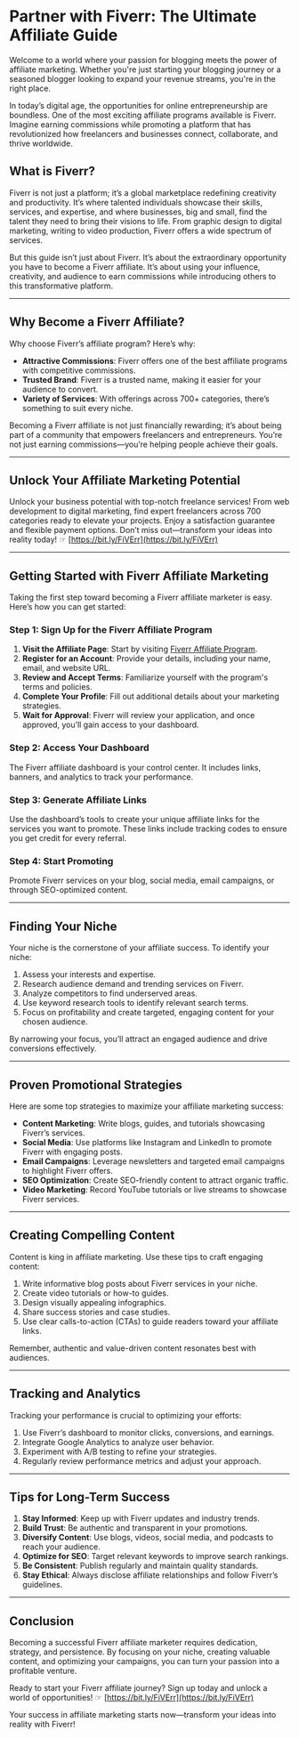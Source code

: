 # Partner with Fiverr: The Ultimate Affiliate Guide

Welcome to a world where your passion for blogging meets the power of affiliate marketing. Whether you're just starting your blogging journey or a seasoned blogger looking to expand your revenue streams, you're in the right place.

In today’s digital age, the opportunities for online entrepreneurship are boundless. One of the most exciting affiliate programs available is Fiverr. Imagine earning commissions while promoting a platform that has revolutionized how freelancers and businesses connect, collaborate, and thrive worldwide.

## What is Fiverr?

Fiverr is not just a platform; it’s a global marketplace redefining creativity and productivity. It’s where talented individuals showcase their skills, services, and expertise, and where businesses, big and small, find the talent they need to bring their visions to life. From graphic design to digital marketing, writing to video production, Fiverr offers a wide spectrum of services.

But this guide isn’t just about Fiverr. It’s about the extraordinary opportunity you have to become a Fiverr affiliate. It’s about using your influence, creativity, and audience to earn commissions while introducing others to this transformative platform.

---

## Why Become a Fiverr Affiliate?

Why choose Fiverr’s affiliate program? Here’s why:

- **Attractive Commissions**: Fiverr offers one of the best affiliate programs with competitive commissions.
- **Trusted Brand**: Fiverr is a trusted name, making it easier for your audience to convert.
- **Variety of Services**: With offerings across 700+ categories, there’s something to suit every niche.

Becoming a Fiverr affiliate is not just financially rewarding; it’s about being part of a community that empowers freelancers and entrepreneurs. You’re not just earning commissions—you’re helping people achieve their goals.

---

## Unlock Your Affiliate Marketing Potential

Unlock your business potential with top-notch freelance services! From web development to digital marketing, find expert freelancers across 700 categories ready to elevate your projects. Enjoy a satisfaction guarantee and flexible payment options. Don’t miss out—transform your ideas into reality today! ☞ [https://bit.ly/FiVErr](https://bit.ly/FiVErr)

---

## Getting Started with Fiverr Affiliate Marketing

Taking the first step toward becoming a Fiverr affiliate marketer is easy. Here’s how you can get started:

### Step 1: Sign Up for the Fiverr Affiliate Program
1. **Visit the Affiliate Page**: Start by visiting [Fiverr Affiliate Program](https://bit.ly/FiVErr).
2. **Register for an Account**: Provide your details, including your name, email, and website URL.
3. **Review and Accept Terms**: Familiarize yourself with the program's terms and policies.
4. **Complete Your Profile**: Fill out additional details about your marketing strategies.
5. **Wait for Approval**: Fiverr will review your application, and once approved, you’ll gain access to your dashboard.

### Step 2: Access Your Dashboard
The Fiverr affiliate dashboard is your control center. It includes links, banners, and analytics to track your performance.

### Step 3: Generate Affiliate Links
Use the dashboard’s tools to create your unique affiliate links for the services you want to promote. These links include tracking codes to ensure you get credit for every referral.

### Step 4: Start Promoting
Promote Fiverr services on your blog, social media, email campaigns, or through SEO-optimized content.

---

## Finding Your Niche

Your niche is the cornerstone of your affiliate success. To identify your niche:
1. Assess your interests and expertise.
2. Research audience demand and trending services on Fiverr.
3. Analyze competitors to find underserved areas.
4. Use keyword research tools to identify relevant search terms.
5. Focus on profitability and create targeted, engaging content for your chosen audience.

By narrowing your focus, you’ll attract an engaged audience and drive conversions effectively.

---

## Proven Promotional Strategies

Here are some top strategies to maximize your affiliate marketing success:

- **Content Marketing**: Write blogs, guides, and tutorials showcasing Fiverr’s services.
- **Social Media**: Use platforms like Instagram and LinkedIn to promote Fiverr with engaging posts.
- **Email Campaigns**: Leverage newsletters and targeted email campaigns to highlight Fiverr offers.
- **SEO Optimization**: Create SEO-friendly content to attract organic traffic.
- **Video Marketing**: Record YouTube tutorials or live streams to showcase Fiverr services.

---

## Creating Compelling Content

Content is king in affiliate marketing. Use these tips to craft engaging content:
1. Write informative blog posts about Fiverr services in your niche.
2. Create video tutorials or how-to guides.
3. Design visually appealing infographics.
4. Share success stories and case studies.
5. Use clear calls-to-action (CTAs) to guide readers toward your affiliate links.

Remember, authentic and value-driven content resonates best with audiences.

---

## Tracking and Analytics

Tracking your performance is crucial to optimizing your efforts:
1. Use Fiverr’s dashboard to monitor clicks, conversions, and earnings.
2. Integrate Google Analytics to analyze user behavior.
3. Experiment with A/B testing to refine your strategies.
4. Regularly review performance metrics and adjust your approach.

---

## Tips for Long-Term Success

1. **Stay Informed**: Keep up with Fiverr updates and industry trends.
2. **Build Trust**: Be authentic and transparent in your promotions.
3. **Diversify Content**: Use blogs, videos, social media, and podcasts to reach your audience.
4. **Optimize for SEO**: Target relevant keywords to improve search rankings.
5. **Be Consistent**: Publish regularly and maintain quality standards.
6. **Stay Ethical**: Always disclose affiliate relationships and follow Fiverr’s guidelines.

---

## Conclusion

Becoming a successful Fiverr affiliate marketer requires dedication, strategy, and persistence. By focusing on your niche, creating valuable content, and optimizing your campaigns, you can turn your passion into a profitable venture.

Ready to start your Fiverr affiliate journey? Sign up today and unlock a world of opportunities! ☞ [https://bit.ly/FiVErr](https://bit.ly/FiVErr)

Your success in affiliate marketing starts now—transform your ideas into reality with Fiverr!
